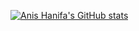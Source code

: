 [![Anis Hanifa's GitHub stats](https://github-readme-stats.vercel.app/api?username=anishanifacode)](https://github.com/anishanifacode/github-readme-stats)
